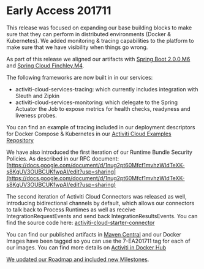 # Early Access 201711

This release was focused on expanding our base building blocks to make sure that they can perform in distributed environments \(Docker & Kubernetes\). We added monitoring & tracing capabilities to the platform to make sure that we have visibility when things go wrong.

As part of this release we aligned our artifacts with [Spring Boot 2.0.0.M6](https://github.com/spring-projects/spring-boot/wiki/Spring-Boot-2.0.0-M6-Release-Notes) and [Spring Cloud Finchley.M4](https://github.com/spring-projects/spring-cloud/wiki/Spring-Cloud-Finchley-Release-Notes).

The following frameworks are now built in in our services:

* activiti-cloud-services-tracing: which currently includes integration with Sleuth and Zipkin
* activiti-cloud-services-monitoring: which delegate to the Spring Actuator the Job to expose metrics for health checks, readyness and liveness probes.

You can find an example of tracing included in our deployment descriptors for Docker Compose & Kubernetes in our [Activiti Cloud Examples Repository](http://)

We have also introduced the first iteration of our Runtime Bundle Security Policies. As described in our RFC document: [https://docs.google.com/document/d/1nug2pt60Mfcf1mvhzWIdTeXK-s8KgUV3OUBCUKfwpAI/edit?usp=sharing](https://docs.google.com/document/d/1nug2pt60Mfcf1mvhzWIdTeXK-s8KgUV3OUBCUKfwpAI/edit?usp=sharing)

The second iteration of Activiti Cloud Connectors was released as well, introducing bidirectional channels by default, which allows our connectors to talk back to Process Runtimes as well as receive IntegrationRequestEvents and send back IntegrationResultsEvents. You can find the source code here: [activiti-cloud-starter-connector](https://github.com/activiti/activiti-cloud-connectors)

You can find our published artifacts in [Maven Central](http://search.maven.org/#search|ga|1|activiti-cloud) and our Docker Images have been tagged so you can use the 7-EA201711 tag for each of our images. You can find more details on [Activiti in Docker Hub](https://hub.docker.com/u/activiti/)

[We updated our Roadmap and included new Milestones](https://github.com/Activiti/Activiti/wiki/Activiti-7-Roadmap).

